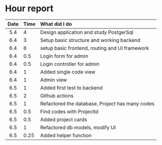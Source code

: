 # Hour report  

|Date|Time|What did I do|  
| :----:|:-----| :-----|
|5.4| 4| Design application and study PostgerSql|
|6.4| 3 | Setup basic structure and working backend|  
|6.4| 6 | setup basic frontend, routing and UI framework|  
|6.4| 0.5 | Login form for admin|  
|6.4| 0.5 | Login controller for admin|  
|6.4| 1 | Added single code view|  
|6.4| 1 | Admin view|  
|6.5| 1 | Added first test to backend|  
|6.5| 2 | Github actions|  
|6.5| 1 | Refactored the database, Project has many codes|  
|6.5| 0.5 | Find codes with ProjectId |  
|6.5| 0.5 | Added project cards|  
|6.5| 1 | Refactored db models, modify UI|  
|6.5| 0.25 | Added helper function|  

